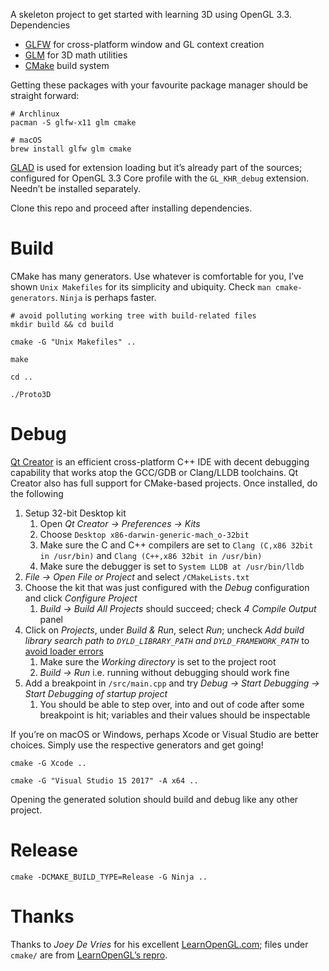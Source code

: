 A skeleton project to get started with learning 3D using OpenGL 3.3.  Dependencies

* [GLFW][] for cross-platform window and GL context creation
* [GLM][] for 3D math utilities
* [CMake][] build system

Getting these packages with your favourite package manager should be straight forward:

``` shell
# Archlinux
pacman -S glfw-x11 glm cmake

# macOS
brew install glfw glm cmake
```

[GLAD][] is used for extension loading but it’s already part of the sources; configured for OpenGL 3.3 Core profile with the `GL_KHR_debug` extension.  Needn’t be installed separately.

Clone this repo and proceed after installing dependencies.

# Build

CMake has many generators.  Use whatever is comfortable for you, I’ve shown `Unix Makefiles` for its simplicity and ubiquity.  Check `man cmake-generators`.  `Ninja` is perhaps faster.

``` shell
# avoid polluting working tree with build-related files
mkdir build && cd build

cmake -G "Unix Makefiles" ..

make

cd ..

./Proto3D
```

# Debug

[Qt Creator][] is an efficient cross-platform C++ IDE with decent debugging capability that works atop the GCC/GDB or Clang/LLDB toolchains.  Qt Creator also has full support for CMake-based projects.  Once installed, do the following

1. Setup 32-bit Desktop kit
    1. Open _Qt Creator -> Preferences -> Kits_
    2. Choose `Desktop x86-darwin-generic-mach_o-32bit`
    3. Make sure the C and C++ compilers are set to `Clang (C,x86 32bit in /usr/bin)` and `Clang (C++,x86 32bit in /usr/bin)`
    4. Make sure the debugger is set to `System LLDB at /usr/bin/lldb`
2. _File -> Open File or Project_ and select `/CMakeLists.txt`
3. Choose the kit that was just configured with the _Debug_ configuration and click _Configure Project_
    1. _Build -> Build All Projects_ should succeed; check _4 Compile Output_ panel
4. Click on _Projects_, under _Build & Run_, select _Run_; uncheck _Add build library search path to `DYLD_LIBRARY_PATH` and `DYLD_FRAMEWORK_PATH`_ to [avoid loader errors][qt-macos-dbg-quirk]
    1. Make sure the _Working directory_ is set to the project root
    2. _Build -> Run_ i.e. running without debugging should work fine
5. Add a breakpoint in `/src/main.cpp` and try _Debug -> Start Debugging -> Start Debugging of startup project_
    1. You should be able to step over, into and out of code after some breakpoint is hit; variables and their values should be inspectable

If you’re on macOS or Windows, perhaps Xcode or Visual Studio are better choices.  Simply use the respective generators and get going!

``` shell
cmake -G Xcode ..

cmake -G "Visual Studio 15 2017" -A x64 ..
```

Opening the generated solution should build and debug like any other project.

# Release

``` shell
cmake -DCMAKE_BUILD_TYPE=Release -G Ninja ..
```

# Thanks

Thanks to _Joey De Vries_ for his excellent [LearnOpenGL.com][]; files under `cmake/` are from [LearnOpenGL’s repro][learn-opengl-repo].


[GLFW]: https://www.glfw.org/
[GLM]: https://github.com/g-truc/glm
[CMake]: https://cmake.org/
[GLAD]: https://github.com/Dav1dde/glad
[LearnOpenGL.com]: https://learnopengl.com/
[learn-opengl-repo]: https://github.com/JoeyDeVries/LearnOpenGL
[Qt Creator]: https://www.qt.io/offline-installers
[qt-macos-dbg-quirk]: https://stackoverflow.com/q/38131011/183120
